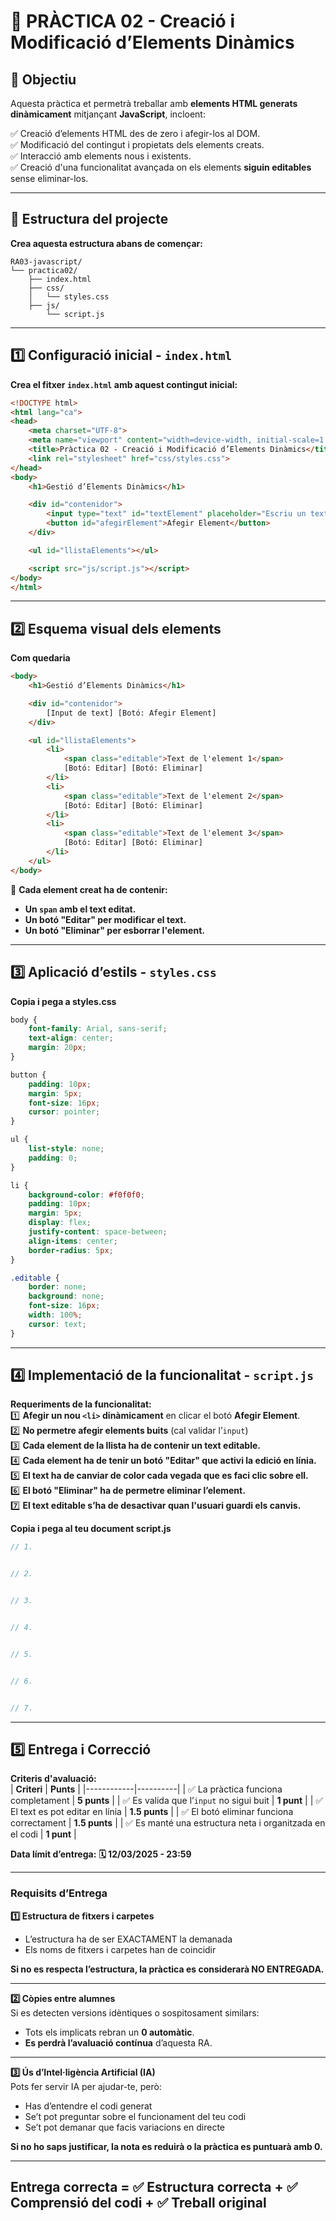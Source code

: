 # **📌 PRÀCTICA 02 - Creació i Modificació d’Elements Dinàmics**  

## **🎯 Objectiu**  
Aquesta pràctica et permetrà treballar amb **elements HTML generats dinàmicament** mitjançant **JavaScript**, incloent:  

✅ Creació d’elements HTML des de zero i afegir-los al DOM.  
✅ Modificació del contingut i propietats dels elements creats.  
✅ Interacció amb elements nous i existents.  
✅ Creació d'una funcionalitat avançada on els elements **siguin editables** sense eliminar-los.  

---

## **📌 Estructura del projecte**  
**Crea aquesta estructura abans de començar:**  

```
RA03-javascript/
└── practica02/
    ├── index.html
    ├── css/
    │   └── styles.css
    ├── js/
        └── script.js
```

---

## **1️⃣ Configuració inicial - `index.html`**  

**Crea el fitxer `index.html` amb aquest contingut inicial:**  

```html
<!DOCTYPE html>
<html lang="ca">
<head>
    <meta charset="UTF-8">
    <meta name="viewport" content="width=device-width, initial-scale=1.0">
    <title>Pràctica 02 - Creació i Modificació d’Elements Dinàmics</title>
    <link rel="stylesheet" href="css/styles.css">
</head>
<body>
    <h1>Gestió d’Elements Dinàmics</h1>

    <div id="contenidor">
        <input type="text" id="textElement" placeholder="Escriu un text">
        <button id="afegirElement">Afegir Element</button>
    </div>

    <ul id="llistaElements"></ul>

    <script src="js/script.js"></script>
</body>
</html>
```

---

## **2️⃣ Esquema visual dels elements**  

**Com quedaria**  

```html
<body>
    <h1>Gestió d’Elements Dinàmics</h1>

    <div id="contenidor">
        [Input de text] [Botó: Afegir Element]
    </div>

    <ul id="llistaElements">
        <li>
            <span class="editable">Text de l'element 1</span>
            [Botó: Editar] [Botó: Eliminar]
        </li>
        <li>
            <span class="editable">Text de l'element 2</span>
            [Botó: Editar] [Botó: Eliminar]
        </li>
        <li>
            <span class="editable">Text de l'element 3</span>
            [Botó: Editar] [Botó: Eliminar]
        </li>
    </ul>
</body>
```

📌 **Cada element creat ha de contenir:**  
- **Un `span` amb el text editat.**  
- **Un botó "Editar" per modificar el text.**  
- **Un botó "Eliminar" per esborrar l'element.**  

---

## **3️⃣ Aplicació d’estils - `styles.css`**  

**Copia i pega a styles.css**  

```css
body {
    font-family: Arial, sans-serif;
    text-align: center;
    margin: 20px;
}

button {
    padding: 10px;
    margin: 5px;
    font-size: 16px;
    cursor: pointer;
}

ul {
    list-style: none;
    padding: 0;
}

li {
    background-color: #f0f0f0;
    padding: 10px;
    margin: 5px;
    display: flex;
    justify-content: space-between;
    align-items: center;
    border-radius: 5px;
}

.editable {
    border: none;
    background: none;
    font-size: 16px;
    width: 100%;
    cursor: text;
}
```

---

## **4️⃣ Implementació de la funcionalitat - `script.js`**  

**Requeriments de la funcionalitat:**  
1️⃣ **Afegir un nou `<li>` dinàmicament** en clicar el botó **Afegir Element**.   
2️⃣ **No permetre afegir elements buits** (cal validar l’`input`)  
3️⃣ **Cada element de la llista ha de contenir un text editable.**  
4️⃣ **Cada element ha de tenir un botó "Editar" que activi la edició en línia.**  
5️⃣ **El text ha de canviar de color cada vegada que es faci clic sobre ell.**  
6️⃣ **El botó "Eliminar" ha de permetre eliminar l’element.**  
7️⃣ **El text editable s’ha de desactivar quan l'usuari guardi els canvis.**  

**Copia i pega al teu document script.js**  

```javascript
// 1️. 


// 2️.


// 3️.


// 4️.


// 5️.


// 6️. 


// 7️. 

```

---

## **5️⃣ Entrega i Correcció**  

**Criteris d'avaluació:**  
| **Criteri** | **Punts** |
|------------|----------|
| ✅ La pràctica funciona completament | **5 punts** |
| ✅ Es valida que l’`input` no sigui buit | **1 punt** |
| ✅ El text es pot editar en línia | **1.5 punts** |
| ✅ El botó eliminar funciona correctament | **1.5 punts** |
| ✅ Es manté una estructura neta i organitzada en el codi | **1 punt** |

**Data límit d’entrega:** **🗓️ 12/03/2025 - 23:59**  

---

### **Requisits d’Entrega**  

**1️⃣ Estructura de fitxers i carpetes**  
- L’estructura ha de ser EXACTAMENT la demanada
- Els noms de fitxers i carpetes han de coincidir

**Si no es respecta l’estructura, la pràctica es considerarà NO ENTREGADA.**  

---

**2️⃣ Còpies entre alumnes**  
Si es detecten versions idèntiques o sospitosament similars:
- Tots els implicats rebran un **0 automàtic**.  
- **Es perdrà l’avaluació contínua** d’aquesta RA.  

---

**3️⃣ Ús d’Intel·ligència Artificial (IA)**  
Pots fer servir IA per ajudar-te, però:  
- Has d’entendre el codi generat  
- Se’t pot preguntar sobre el funcionament del teu codi 
- Se’t pot demanar que facis variacions en directe  

**Si no ho saps justificar, la nota es reduirà o la pràctica es puntuarà amb 0.**  

---

## **Entrega correcta = ✅ Estructura correcta + ✅ Comprensió del codi + ✅ Treball original**  


